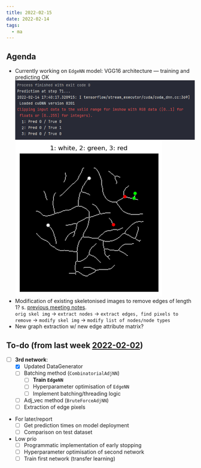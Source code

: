 ```yaml
---
title: 2022-02-15
date: 2022-02-14
tags:
  - ma
---
```


## Agenda
* Currently working on `EdgeNN` model: VGG16 architecture — training and predicting OK
	![](/unlisted/_img/edgenn-test-prediction.png)  
	![](/unlisted/_img/edgenn-test-prediction-plot.png)
* Modification of existing skeletonised images to remove edges of length 1? s. [previous meeting notes](unlisted/2022-02-08.md).  
	``orig skel img`` -> ``extract nodes`` -> ``extract edges, find pixels to remove`` -> ``modify skel img`` -> ``modify list of nodes/node types``
* New graph extraction w/ new edge attribute matrix?


## To-do (from last week [2022-02-02](unlisted/2022-02-02.md))
* [ ] **3rd network**:
	* [x] Updated DataGenerator
	* [ ] Batching method (`CombinatorialAdjNN`)
		* [ ] **Train `EdgeNN`**
		* [ ] Hyperparameter optimisation of `EdgeNN`
		* [ ] Implement batching/threading logic
	* [ ] Adj_vec method (`BruteForceAdjNN`)
	* [ ] Extraction of edge pixels
* For later/report
	* [ ] Get prediction times on model deployment
	* [ ] Comparison on test dataset
* Low prio
	* [ ] Programmatic implementation of early stopping
	* [ ] Hyperparameter optimisation of second network
	* [ ] Train first network (transfer learning)